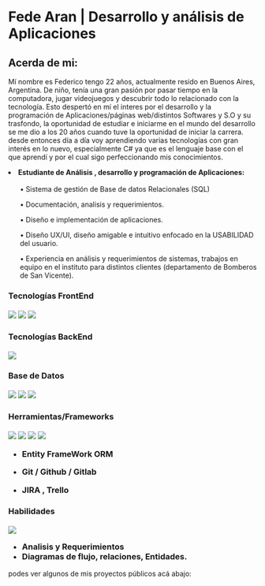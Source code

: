 <h1>Fede Aran | Desarrollo y análisis de Aplicaciones</h1>
<h2>Acerda de mi:</h2>
<p>Mí nombre es Federico tengo 22 años, actualmente resido en Buenos Aires, Argentina.
De niño, tenía una gran pasión por pasar tiempo en la computadora, jugar videojuegos y descubrir todo lo relacionado con la tecnología. Esto despertó en mí el interes por el desarrollo y la programación de Aplicaciones/páginas web/distintos Softwares y S.O y su trasfondo, la oportunidad de estudiar e iniciarme en el mundo del desarrollo se me dio a los 20 años cuando tuve la oportunidad de iniciar la carrera.
desde entonces día a día voy aprendiendo varias tecnologías con gran interés en lo nuevo, especialmente C# ya que es el lenguaje base con el que aprendí y por el cual sigo perfeccionando mis conocimientos.</p>

<li> <b>Estudiante de Análisis , desarrollo y programación de Aplicaciones:</b>
  <br></br>
  <ul>
      • Sistema de gestión de Base de datos Relacionales (SQL)
  </ul>
    <ul>
      • Documentación, analisis y requerimientos.
  </ul>
      <ul>
      • Diseño e implementación de aplicaciones.
  </ul>
  <ul>
      • Diseño UX/UI, diseño amigable e intuitivo enfocado en la USABILIDAD del usuario.
  </ul>
    <ul>
      • Experiencia en análisis y requerimientos de sistemas, trabajos en equipo en el instituto para distintos clientes (departamento de Bomberos de San Vicente).
  </ul>
</li>



<h3> <b>Tecnologías FrontEnd</b>
  <div>
    <br>
    <img src="https://camo.githubusercontent.com/b50d4b5449ac9bed0fc02238425fd56db93011d5019563595023ff0bb1a02162/68747470733a2f2f696d672e736869656c64732e696f2f62616467652f4a6176615363726970742d4637444631453f7374796c653d666f722d7468652d6261646765266c6f676f3d6a617661736372697074266c6f676f436f6c6f723d626c61636b">
      <img src="https://camo.githubusercontent.com/10c7a8fa2cf317cc7c4af6f13efac086a9f0ea010f0dfc746c94e5cde310b339/68747470733a2f2f696d672e736869656c64732e696f2f62616467652f48544d4c352d4533344632363f7374796c653d666f722d7468652d6261646765266c6f676f3d68746d6c35266c6f676f436f6c6f723d7768697465">
      <img src="https://camo.githubusercontent.com/001d4637c08910acf414f12a1682879a1f99867f6f9a3550f0541e7d03dd34a2/68747470733a2f2f696d672e736869656c64732e696f2f62616467652f435353332d3135373242363f7374796c653d666f722d7468652d6261646765266c6f676f3d63737333266c6f676f436f6c6f723d7768697465">
  </div>
</h3>

<h3> <b>Tecnologías BackEnd</b>
  <div>
    <br>
    <img src="https://camo.githubusercontent.com/158219902be2f7f4a4e08983a16aa541f4daf4ddbdd979505799137c08fa058d/68747470733a2f2f696d672e736869656c64732e696f2f62616467652f432532332d3233393132303f7374796c653d666f722d7468652d6261646765266c6f676f3d632d7368617270266c6f676f436f6c6f723d7768697465">
  </div>
</h3>

<h3> <b>Base de Datos</b>
  <div>
    <br>
    <img src="https://camo.githubusercontent.com/c500fb4485a0838f5170b2fa63d1d2d57d42df03f306a1cc7d98bb2fcdbf7b8f/68747470733a2f2f696d672e736869656c64732e696f2f62616467652f53514c2d3434373941313f7374796c653d666f722d7468652d6261646765266c6f676f3d73716c266c6f676f436f6c6f723d7768697465">
      <img src="https://camo.githubusercontent.com/c4ea76c97baea2c591ab2fef19071fcf355e8708f2c882fcdf791b080f9abeb8/68747470733a2f2f696d672e736869656c64732e696f2f62616467652f4d6963726f736f66745f53514c5f5365727665722d4343323932373f7374796c653d666f722d7468652d6261646765266c6f676f3d6d6963726f736f66742d73716c2d736572766572266c6f676f436f6c6f723d7768697465">
      <img src="https://camo.githubusercontent.com/0e7b526d88d84770a3a40f05841e2f550d835c9de6ac4f65a5227cd9e64beefb/68747470733a2f2f696d672e736869656c64732e696f2f62616467652f4d7953514c2d3434373941313f7374796c653d666f722d7468652d6261646765266c6f676f3d6d7973716c266c6f676f436f6c6f723d7768697465">
  </div>
</h3>



<h3> <b>Herramientas/Frameworks</b>
  <div>
    <br>
          <img src="https://camo.githubusercontent.com/e3eb5c170c25de0b773ef6f60cc360263716973e5fb473f0d07ea8310f559a06/68747470733a2f2f696d672e736869656c64732e696f2f62616467652f56697375616c5f53747564696f5f436f64652d3030373864373f7374796c653d666f722d7468652d6261646765266c6f676f3d76697375616c2d73747564696f2d636f6465266c6f676f436f6c6f723d7768697465">
          <img src="https://camo.githubusercontent.com/2e59da6d60bc50daa1cd488ee5d01d1629f8b318c4ba9043c26b601f5c49a725/68747470733a2f2f696d672e736869656c64732e696f2f62616467652f56697375616c5f53747564696f2d3543324439313f7374796c653d666f722d7468652d6261646765266c6f676f3d76697375616c2d73747564696f266c6f676f436f6c6f723d7768697465">
          <img src="https://camo.githubusercontent.com/f1fbce44786ee4edcf97a717cce6c15cfc38a1f098efb08f11c1c80dd595a909/68747470733a2f2f696d672e736869656c64732e696f2f62616467652f4769744875622d3138313731373f7374796c653d666f722d7468652d6261646765266c6f676f3d676974687562266c6f676f436f6c6f723d7768697465">
          <img src="https://camo.githubusercontent.com/aea960bddd6e23cac629dcee6bb35252538f4813d771f54a2689c3badc0c5df5/68747470733a2f2f696d672e736869656c64732e696f2f62616467652f536372756d2d3644423333463f7374796c653d666f722d7468652d6261646765266c6f676f3d736372756d266c6f676f436f6c6f723d7768697465">

- Entity FrameWork ORM
- Git / Github / Gitlab
- JIRA , Trello
    
  </div>
</h3>

<h3> <b>Habilidades</b>
  <div>
    <br>
          <img src="https://camo.githubusercontent.com/703eac38c95b27a59b73ebb24dcbb3fb9c87b91b2317b4d4902d8ce0d8e6c728/68747470733a2f2f696d672e736869656c64732e696f2f62616467652f446f63756d656e746174696f6e2d3030374143433f7374796c653d666f722d7468652d6261646765266c6f676f3d646f63756d656e746174696f6e266c6f676f436f6c6f723d7768697465">

- Analisis y Requerimientos
- Diagramas de flujo, relaciones, Entidades.
  </div>
</h3>


<footer>
  <div>
    <p>podes ver algunos de mis proyectos públicos acá abajo:</p>
  </div>
</footer>
